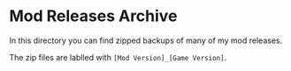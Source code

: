 # Mod Releases Archive
In this directory you can find zipped backups of many of my mod releases.

The zip files are lablled with `[Mod Version]_[Game Version]`.
